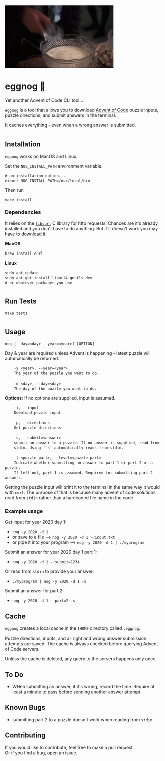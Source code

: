 <img src="eggnog.gif" height="200" alt="Clark Griswold"> 

# eggnog 🎄
Yet another Advent of Code CLI tool...

`eggnog` is a tool that allows you to download [Advent of Code](https://adventofcode.com) puzzle inputs, puzzle directions, and submit answers in the terminal. 

It caches everything - even when a wrong answer is submitted.
#

## Installation
`eggnog` works on MacOS and Linux.  

Set the `NOG_INSTALL_PATH` environment variable.
```
# an installation option...
export NOG_INSTALL_PATH=/usr/local/bin
```
Then run
```
make install
```
### Dependencies
It relies on the [`libcurl`](https://curl.se/libcurl/) C library for http requests. Chances are it's already installed and you don't have to do anything. But if it doesn't work you may have to download it.  

**MacOS**  
```
brew install curl
```
**Linux**  
```
sudo apt update
sudo apt-get install liburl4-gnutls-dev
# or whatever packager you use
```
#
## Run Tests
```
make tests
```
#
## Usage
```
nog [--day=<day> --year=<year>] [OPTION] 
```

Day & year are required unless Advent is happening - latest puzzle will automatically
be returned.
```
    -y <year>, --year=<year>
	The year of the puzzle you want to do.

    -d <day>, --day=<day>
	The day of the puzzle you want to do.
```

**Options**:
If no options are supplied, input is assumed.
```
    -i, --input
	Download puzzle input.

    -p, --directions
	Get puzzle directions.

    -s, --submit=<answer>
	submit an answer to a puzzle. If no answer is supplied, read from
	stdin. Using '-s' automatically reads from stdin.

    -l <puzzle part>, --level=<puzzle part>
	Indicate whether submitting an answer to part 1 or part 2 of a puzzle.
	If left out, part 1 is assumed. Required for submitting part 2 answers.
```
Getting the puzzle input will print it to the terminal in the same way it would with `curl`.
The purpose of that is because many advent of code solutions read from `stdin` rather than a hardcoded file name in the code.


### Example usage
Get input for year 2020 day 1:  
- `nog -y 2020 -d 1`
- or save to a file --> `nog -y 2020 -d 1 > input.txt`
- or pipe it into your program -->   `nog -y 2020 -d 1 | ./myprogram`

Submit an answer for year 2020 day 1 part 1:  
- `nog -y 2020 -d 1 --submit=1234`  

Or read from `stdin` to provide your answer:  
- `./myprogram | nog -y 2020 -d 1 -s`  

Submit an answer for part 2:  
- `nog -y 2020 -d 1 --part=2 -s`

## Cache
`eggnog` creates a local cache in the `$HOME` directory called `.eggnog`.  

Puzzle directions, inputs, and all right and wrong answer submission attempts are saved. The cache is always checked before querying Advent of Code servers.

Unless the cache is deleted, any query to the servers happens only once.

## To Do
- WHen submitting an answer, if it's wrong, record the time. Require at least a minute to pass before sending another answer attempt.

## Known Bugs
- submitting part 2 to a puzzle doesn't work when reading from `stdin`.

## Contributing
If you would like to contribute, feel free to make a pull request.  
Or if you find a bug, open an issue.